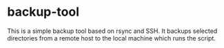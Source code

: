 # backup-tool
This is a simple backup tool based on rsync and SSH.
It backups selected directories from a remote host to the local machine which runs the script.
